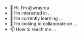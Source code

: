- 👋 Hi, I’m @wrayrou
- 👀 I’m interested in ...
- 🌱 I’m currently learning ...
- 💞️ I’m looking to collaborate on ...
- 📫 How to reach me ...

<!---
wrayrou/wrayrou is a ✨ special ✨ repository because its `README.md` (this file) appears on your GitHub profile.
You can click the Preview link to take a look at your changes.
--->
